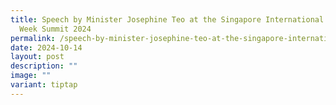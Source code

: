 ```yaml
---
title: Speech by Minister Josephine Teo at the Singapore International Cyber
  Week Summit 2024
permalink: /speech-by-minister-josephine-teo-at-the-singapore-international-cyber-week-summit-2024/
date: 2024-10-14
layout: post
description: ""
image: ""
variant: tiptap
---
```

